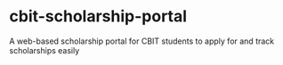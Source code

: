 # cbit-scholarship-portal
A web-based scholarship portal for CBIT students to apply for and track scholarships easily

